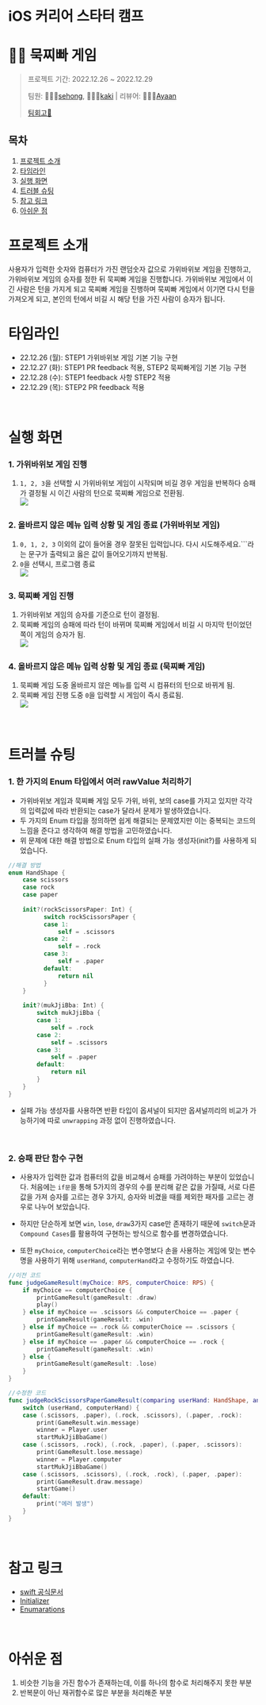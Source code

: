 # iOS 커리어 스타터 캠프
# 🤜🏻 묵찌빠 게임

> 프로젝트 기간: 2022.12.26 ~ 2022.12.29
> 
> 팀원: 👩🏻‍💻[sehong](https://github.com/sehoong0429), 👨🏻‍💻[kaki](https://github.com/kak1x) | 리뷰어: 👨🏻‍💻[Ayaan](https://github.com/oneStar92)
>
> [팀회고🍏](https://github.com/kak1x/ios-rock-paper-scissors/blob/main/팀회고.md)
## 목차
1. [프로젝트 소개](#프로젝트-소개)
2. [타임라인](#타임라인)
3. [실행 화면](#실행-화면)
4. [트러블 슈팅](#트러블-슈팅)
5. [참고 링크](#참고-링크)
6. [아쉬운 점](#아쉬운-점)


# 프로젝트 소개
사용자가 입력한 숫자와 컴퓨터가 가진 랜덤숫자 값으로 가위바위보 게임을 진행하고, 가위바위보 게임의 승자를 정한 뒤 묵찌빠 게임을 진행합니다.
가위바위보 게임에서 이긴 사람은 턴을 가지게 되고 묵찌빠 게임을 진행하며 묵찌빠 게임에서 이기면 다시 턴을 가져오게 되고, 본인의 턴에서 비길 시 해당 턴을 가진 사람이 승자가 됩니다.
<br/>

# 타임라인
- 22.12.26 (월): STEP1 가위바위보 게임 기본 기능 구현
- 22.12.27 (화): STEP1 PR feedback 적용, STEP2 묵찌빠게임 기본 기능 구현
- 22.12.28 (수): STEP1 feedback 사항 STEP2 적용
- 22.12.29 (목): STEP2 PR feedback 적용
<br>

# 실행 화면
### 1. 가위바위보 게임 진행

1. ```1, 2, 3```을 선택할 시 가위바위보 게임이 시작되며 비길 경우 게임을 반복하다 승패가 결정될 시 이긴 사람의 턴으로 묵찌빠 게임으로 전환됨.<br>
![](https://i.imgur.com/UyNRncA.png)

### 2. 올바르지 않은 메뉴 입력 상황 및 게임 종료 (가위바위보 게임)

  1. ```0, 1, 2, 3``` 이외의 값이 들어올 경우 잘못된 입력입니다. 다시 시도해주세요.```라는 문구가 출력되고 옳은 값이 들어오기까지 반복됨.  
  2. ```0```을 선택시, 프로그램 종료<br>
  ![](https://i.imgur.com/LQmai8W.png)


### 3. 묵찌빠 게임 진행
  1. 가위바위보 게임의 승자를 기준으로 턴이 결정됨.
  2. 묵찌빠 게임의 승패에 따라 턴이 바뀌며 묵찌빠 게임에서 비길 시 마지막 턴이었던 쪽이 게임의 승자가 됨.<br>
  ![](https://i.imgur.com/3qBYbyR.png)

  
### 4. 올바르지 않은 메뉴 입력 상황 및 게임 종료 (묵찌빠 게임)
  1. 묵찌빠 게임 도중 올바르지 않은 메뉴를 입력 시 컴퓨터의 턴으로 바뀌게 됨.
  2. 묵찌빠 게임 진행 도중 ```0```을 입력할 시 게임이 즉시 종료됨.<br>
![](https://i.imgur.com/oi5HPI5.png)
<br>

# 트러블 슈팅
### 1. 한 가지의 Enum 타입에서 여러 rawValue 처리하기
  - 가위바위보 게임과 묵찌빠 게임 모두 가위, 바위, 보의 case를 가지고 있지만 각각의 입력값에 따라 반환되는 case가 달라서 문제가 발생하였습니다.
  - 두 가지의 Enum 타입을 정의하면 쉽게 해결되는 문제였지만 이는 중복되는 코드의 느낌을 준다고 생각하여 해결 방법을 고민하였습니다.
  - 위 문제에 대한 해결 방법으로 Enum 타입의 실패 가능 생성자(init?)를 사용하게 되었습니다.

```swift
//해결 방법
enum HandShape {
    case scissors
    case rock
    case paper
    
    init?(rockScissorsPaper: Int) {
          switch rockScissorsPaper {
          case 1:
              self = .scissors
          case 2:
              self = .rock
          case 3:
              self = .paper
          default:
              return nil
          }
    }
    
    init?(mukJjiBba: Int) {
        switch mukJjiBba {
        case 1:
            self = .rock
        case 2:
            self = .scissors
        case 3:
            self = .paper
        default:
            return nil
        }
    }
}
```
- 실패 가능 생성자를 사용하면 반환 타입이 옵셔널이 되지만 옵셔널끼리의 비교가 가능하기에 따로 ```unwrapping``` 과정 없이 진행하였습니다.
<br>


### 2. 승패 판단 함수 구현 
 - 사용자가 입력한 값과 컴퓨터의 값을 비교해서 승패를 가려야하는 부분이 있었습니다. 처음에는 ```if문```을 통해 5가지의 경우의 수를 분리해 같은 값을 가질때, 서로 다른 값을 가져 승자를 고르는 경우 3가지, 승자와 비겼을 때를 제외한 패자를 고르는 경우로 나누어 보았습니다. 
 
 - 하지만 단순하게 보면 ```win```, ```lose```, ```draw```3가지 case만 존재하기 때문에 ```switch```문과 ```Compound Cases```를 활용하여 구현하는 방식으로 함수를 변경하였습니다.

- 또한 ```myChoice```, ```computerChoice```라는 변수명보다 손을 사용하는 게임에 맞는 변수명을 사용하기 위해 ```userHand```, ```computerHand```라고 수정하기도 하였습니다. 

```swift
//이전 코드
func judgeGameResult(myChoice: RPS, computerChoice: RPS) {
    if myChoice == computerChoice {
        printGameResult(gameResult: .draw)
        play()
    } else if myChoice == .scissors && computerChoice == .paper {
        printGameResult(gameResult: .win)
    } else if myChoice == .rock && computerChoice == .scissors {
        printGameResult(gameResult: .win)
    } else if myChoice == .paper && computerChoice == .rock {
        printGameResult(gameResult: .win)
    } else {
        printGameResult(gameResult: .lose)
    }
}

```
```swift
//수정한 코드 
func judgeRockScissorsPaperGameResult(comparing userHand: HandShape, and computerHand: HandShape?) {
    switch (userHand, computerHand) {
    case (.scissors, .paper), (.rock, .scissors), (.paper, .rock):
        print(GameResult.win.message)
        winner = Player.user
        startMukJjiBbaGame()
    case (.scissors, .rock), (.rock, .paper), (.paper, .scissors):
        print(GameResult.lose.message)
        winner = Player.computer
        startMukJjiBbaGame()
    case (.scissors, .scissors), (.rock, .rock), (.paper, .paper):
        print(GameResult.draw.message)
        startGame()
    default:
        print("에러 발생")
    }
}
```
<br>


# 참고 링크
* [swift 공식문서](https://www.swift.org/)
* [Initializer](https://developer.apple.com/documentation/swift/rawrepresentable/init(rawvalue:))
* [Enumarations](https://docs.swift.org/swift-book/LanguageGuide/Enumerations.html)
<br>

# 아쉬운 점
 1. 비슷한 기능을 가진 함수가 존재하는데, 이를 하나의 함수로 처리해주지 못한 부분
 2. 반복문이 아닌 재귀함수로 많은 부분을 처리해준 부분
